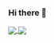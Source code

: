 ### Hi there 👋

<!--
**AmirMoghadamFalahi/AmirMoghadamFalahi** is a ✨ _special_ ✨ repository because its `README.md` (this file) appears on your GitHub profile.

Here are some ideas to get you started:

- 🔭 I’m currently working on ...
- 🌱 I’m currently learning ...
- 👯 I’m looking to collaborate on ...
- 🤔 I’m looking for help with ...
- 💬 Ask me about ...
- 📫 How to reach me: ...
- 😄 Pronouns: ...
- ⚡ Fun fact: ...
-->

<!-- [![Anurag's GitHub stats](https://github-readme-stats.vercel.app/api?username=AmirMoghadamFalahi&count_private=true&show_icons=true&theme=radical)](https://github.com/anuraghazra/github-readme-stats)

[![Top Langs](https://github-readme-stats.vercel.app/api/top-langs/?username=AmirMoghadamFalahi&layout=compact&count_private=true&show_icons=true&theme=radical)](https://github.com/anuraghazra/github-readme-stats) -->

<a href="https://github.com/AmirMoghadamFalahi/github-readme-stats">
  <img align="center" padding-right=20 src="https://github-readme-stats.vercel.app/api?username=AmirMoghadamFalahi&count_private=true&show_icons=true&theme=radical" />
</a>
<a href="https://github.com/AmirMoghadamFalahi/convoychat">
  <img align="center" padding-left=20 src="https://github-readme-stats.vercel.app/api/top-langs/?username=AmirMoghadamFalahi&layout=compact&count_private=true&show_icons=true&theme=radical" />
</a>
